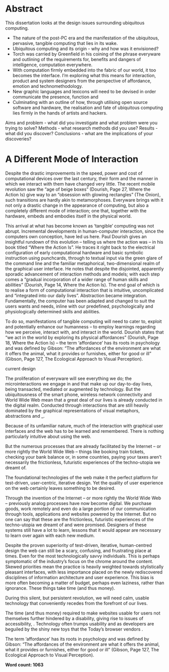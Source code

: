 # Abstract

This dissertation looks at the design issues surrounding ubiquitous computing. 

- The nature of the post-PC era and the manifestation of the ubiquitous, pervasive, tangible computing that lies in its wake.
- Ubiquitous computing and its origin - why and how was it envisioned?
- Torch was carried by Greenfield in his coining of the phrase everyware and outlining of the requirements for, benefits and dangers of intelligence, computation everywhere.
- With computation firmly embedded into the fabric of our world, it too becomes the interface. I’m exploring what this means for interaction, product and system designers from the perspective of affordance, emotion and technomethodology.
- New graphic languages and lexicons will need to be devised in order communicate the presence, function and 
- Culminating with an outline of how, through utilising open source software and hardware, the realisation and fate of ubiquitous computing lies firmly in the hands of artists and hackers.

Aims and problem - what did you investigate and what problem were you trying to solve?
Methods - what research methods did you use?
Results - what did you discover?
Conclusions - what are the implications of your discoveries?# A Different Mode of Interaction

Despite the drastic improvements in the speed, power and cost of computational devices over the last century, their form and the manner in which we interact with them have changed very little. The recent mobile revolution saw the “age of beige boxes” (Dourish, Page 27, Where the Action Is) give way to an “obsession with glowing rectangles” (The Onion), such transitions are hardly akin to metamorphoses. Everyware brings with it not only a drastic change in the appearance of computing, but also a completely different mode of interaction; one that, together with the hardware, embeds and embodies itself in the physical world.

This arrival at what has become known as ‘tangible’ computing was not abrupt. Incremental developments in human-computer interaction, since the computers own conception, have led us here. Paul Dourish gives an insightful rundown of this evolution – telling us where the action was – in his book titled “Where the Action Is”. He traces it right back to the electrical configuration of early computational hardware and basic symbolic instruction using punchcards, through to textual input via the green glare of the command line and the familiar metaphorical, two-dimensional realm of the graphical user interface. He notes that despite the disjointed, apparently sporadic advancement of interaction methods and models; with each step comes a “gradual incorporation of a wider range of human skills and abilities” (Dourish, Page 14, Where the Action Is). The end goal of which is to realise a form of computational interaction that is intuitive, uncomplicated and “integrated into our daily lives”. Abstraction became integration. Fundamentally, the computer has been adapted and changed to suit the users wants and needs, inline with our predefined, psychologically and physiologically determined skills and abilities.

To do so, manifestations of tangible computing will need to cater to, exploit and potentially enhance our humanness – to employ learnings regarding how we perceive, interact with, and interact in the world. Dourish states that “we act in the world by exploring its physical affordances” (Dourish, Page 18, Where the Action Is) – the term ‘affordance’ has its roots in psychology and was defined by Gibson: “The affordances of the environment are what it offers the animal, what it provides or furnishes, either for good or ill” (Gibson, Page 127, The Ecological Approach to Visual Perception).current design

The proliferation of everyware will see everything we do; the microinteractions we engage in and that make up our day-to-day lives, being transacted, mediated or augmented by technology. But the ubiquitousness of the smart phone, wireless network connectivity and World Wide Web mean that a great deal of our lives is already conducted in the digital realm. Conducted through interactions that are still heavily dominated by the graphical representations of visual metaphors, abstractions and _.

Because of its unfamiliar nature, much of the interaction with graphical user interfaces and the web has to be learned and remembered. There is nothing particularly intuitive about using the web.

But the numerous processes that are already facilitated by the Internet – or more rightly the World Wide Web – things like booking train tickets, checking your bank balance or, in some countries, paying your taxes aren’t necessarily the frictionless, futuristic experiences of the techno-utopia we dreamt of.

The foundational technologies of the web make it the perfect platform for test-driven, user-centric, iterative design. Yet the quality of user experience on the web certainly leaves something to be desired.

Through the invention of the Internet – or more rightly the World Wide Web – previously analog processes have now become digital. We purchase goods, work remotely and even do a large portion of our communication through tools, applications and websites powered by the Internet. But no one can say that these are the frictionless, futuristic experiences of the techno-utopia we dreamt of and were promised. Designers of these systems still have a lot to learn, lessons that it would appear are necessary to learn over again with each new medium.

Despite the proven superiority of test-driven, iterative, human-centred design the web can still be a scary, confusing, and frustrating place at times. Even for the most technologically savvy individuals. This is perhaps symptomatic of the industry’s focus on the chrome around the content. Skewed priorities mean the practice is heavily weighted towards stylistically pleasant interfaces, with less importance placed on the newly rediscovered disciplines of information architecture and user experience. This bias is more often becoming a matter of budget, perhaps even laziness, rather than ignorance. These things take time (and thus money).

During this silent, but persistent revolution, we will need  calm, usable technology that conveniently recedes from the forefront of our lives.

The time (and thus money) required to make websites usable for users not themselves further hindered by a disability, giving rise to issues of accessibility, . Technology often trumps usability and as developers are beguiled by the shiny new toys that the Today’s browser vendors .

The term ‘affordance’ has its roots in psychology and was defined by Gibson: “The affordances of the environment are what it offers the animal, what it provides or furnishes, either for good or ill” (Gibson, Page 127, The Ecological Approach to Visual Perception).**Word count: 1063**
